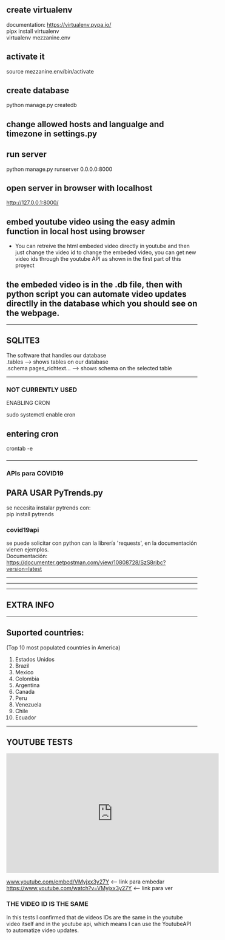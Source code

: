 ## create virtualenv
documentation: https://virtualenv.pypa.io/  
pipx install virtualenv   
virtualenv mezzanine.env   

## activate it
source mezzanine.env/bin/activate   

## create database
python manage.py createdb    

## change allowed hosts and langualge and timezone in settings.py

## run server
python manage.py runserver 0.0.0.0:8000   

## open server in browser with localhost
http://127.0.0.1:8000/  

## embed youtube video using the easy admin function in local host using browser
 * You can retreive the html embeded video directly in youtube and then just change the video id to change the
   embeded video, you can get new video ids through the youtube API as shown in the first part of this proyect 
## the embeded video is in the .db file, then with python script you can automate video updates directlly in the database which you should see on the webpage.  
------------------------------------------------------------------------------------------------------------------
## SQLITE3 
The software that handles our database   
.tables --> shows tables on our database    
.schema pages_richtext... --> shows schema on the selected table    

------------------------------------------------------------------------------------------------------------------
### NOT CURRENTLY USED ###
ENABLING CRON       

sudo systemctl enable cron     

## entering cron
crontab -e  
###                    ###
------------------------------------------------------------------------------------------------------------------
### APIs para COVID19 ###
## PARA USAR PyTrends.py
se necesita instalar pytrends con:    
pip install pytrends     

### covid19api
se puede solicitar con python can la librería 'requests', en la documentación vienen ejemplos.   
Documentación: https://documenter.getpostman.com/view/10808728/SzS8rjbc?version=latest    

------------------------------------------------------------------------------------------------------------------
------------------------------------------------------------------------------------------------------------------
------------------------------------------------------------------------------------------------------------------

## EXTRA INFO   
------------------------------------------------------------------------------------------------------------------
## Suported countries:
 (Top 10 most populated countries in America)   
 1. Estados Unidos
 2. Brazil
 3. Mexico
 4. Colombia
 5. Argentina
 6. Canada
 7. Peru
 8. Venezuela
 9. Chile
 10. Ecuador
 
------------------------------------------------------------------------------------------------------------------
## YOUTUBE TESTS
<iframe width="560" height="315" src="https://www.youtube.com/embed/VMyjxx3y27Y" frameborder="0" allow="accelerometer; autoplay; encrypted-media; gyroscope; picture-in-picture" allowfullscreen></iframe>   


www.youtube.com/embed/VMyjxx3y27Y <-- link para embedar   
https://www.youtube.com/watch?v=VMyjxx3y27Y <-- link para ver   

###         THE VIDEO ID IS THE SAME             ###

In this tests I confirmed that de videos IDs are the same in the youtube video itself  and in the youtube api,
which means I can use the YoutubeAPI to automatize video updates.  
